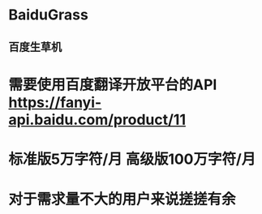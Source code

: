 # BaiduGrass
## 百度生草机
# 需要使用百度翻译开放平台的API https://fanyi-api.baidu.com/product/11
# 标准版5万字符/月 高级版100万字符/月
# 对于需求量不大的用户来说搓搓有余
